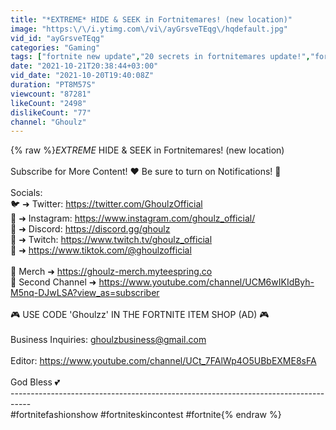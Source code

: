 ```yaml
---
title: "*EXTREME* HIDE & SEEK in Fortnitemares! (new location)"
image: "https:\/\/i.ytimg.com\/vi\/ayGrsveTEqg\/hqdefault.jpg"
vid_id: "ayGrsveTEqg"
categories: "Gaming"
tags: ["fortnite new update","20 secrets in fortnitemares update!","fortnitemares"]
date: "2021-10-21T20:38:44+03:00"
vid_date: "2021-10-20T19:40:08Z"
duration: "PT8M57S"
viewcount: "87281"
likeCount: "2498"
dislikeCount: "77"
channel: "Ghoulz"
---
```

{% raw %}*EXTREME* HIDE &amp; SEEK in Fortnitemares! (new location)<br /><br />Subscribe for More Content! ❤️  Be sure to turn on Notifications! 🔔<br /><br />Socials:<br />🐦 ➜ Twitter: <a rel="nofollow" target="blank" href="https://twitter.com/GhoulzOfficial">https://twitter.com/GhoulzOfficial</a><br />📸 ➜ Instagram: <a rel="nofollow" target="blank" href="https://www.instagram.com/ghoulz_official/">https://www.instagram.com/ghoulz_official/</a><br />📱 ➜ Discord: <a rel="nofollow" target="blank" href="https://discord.gg/ghoulz">https://discord.gg/ghoulz</a><br />👾 ➜ Twitch: <a rel="nofollow" target="blank" href="https://www.twitch.tv/ghoulz_official">https://www.twitch.tv/ghoulz_official</a><br />🌟 ➜ <a rel="nofollow" target="blank" href="https://www.tiktok.com/@ghoulzofficial">https://www.tiktok.com/@ghoulzofficial</a><br /><br />💙 Merch ➜ <a rel="nofollow" target="blank" href="https://ghoulz-merch.myteespring.co">https://ghoulz-merch.myteespring.co</a><br />💎 Second Channel ➜ <a rel="nofollow" target="blank" href="https://www.youtube.com/channel/UCM6wIKIdByh-M5nq-DJwLSA?view_as=subscriber">https://www.youtube.com/channel/UCM6wIKIdByh-M5nq-DJwLSA?view_as=subscriber</a><br /><br />🎮  USE CODE 'Ghoulzz' IN THE FORTNITE ITEM SHOP (AD) 🎮<br /><br />Business Inquiries: ghoulzbusiness@gmail.com<br /><br />Editor: <a rel="nofollow" target="blank" href="https://www.youtube.com/channel/UCt_7FAlWp4O5UBbEXME8sFA">https://www.youtube.com/channel/UCt_7FAlWp4O5UBbEXME8sFA</a><br /><br />God Bless 💕<br />-----------------------------------------------------------------------------------<br />#fortnitefashionshow #fortniteskincontest #fortnite{% endraw %}
